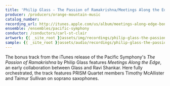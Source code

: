 ```yaml
---
title: 'Philip Glass - The Passion of Ramakrishna/Meetings Along the Edge'
producer: /producers/orange-mountain-music
catalog_number: 
recording_url: http://itunes.apple.com/us/album/meetings-along-edge-bonus/id549256329?i=549256433&ign-mpt=uo%3D4
ensemble: /ensembles/pacific-symphony
conductor: /conductors/carl-st-clair
artwork: {{ _site_root }}assets/img/recordings/philip-glass-the-passion-of-ramakrishnameetings-along-the-edge.jpg
sample: {{ _site_root }}assets/audio/recordings/philip-glass-the-passion-of-ramakrishnameetings-along-the-edge.mp3
---
```

The bonus track from the iTunes release of the Pacific Symphony's *The Passion of Ramakrishna* by Philip Glass features *Meetings Along the Edge*, an early collaboration between Glass and Ravi Shankar.  Here fully orchestrated, the track features PRISM Quartet members Timothy McAllister and Taimur Sullivan on soprano saxophones.